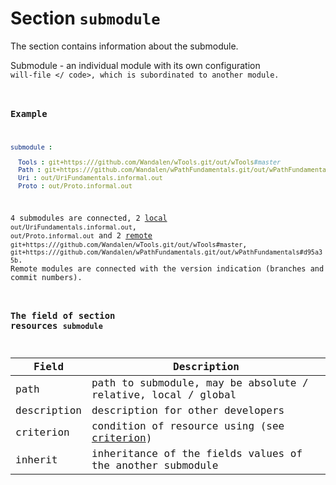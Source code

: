 # Section <code>submodule</code>

The section contains information about the submodule.

Submodule - an individual module with its own configuration <code> will-file </ code>, which is subordinated to another module.

### Example

```yml
submodule :

  Tools : git+https:///github.com/Wandalen/wTools.git/out/wTools#master
  Path : git+https:///github.com/Wandalen/wPathFundamentals.git/out/wPathFundamentals#d95a35b
  Uri : out/UriFundamentals.informal.out
  Proto : out/Proto.informal.out
```

4 submodules are connected, 2  [local](SubmodulesLocalAndRemote.md#Local-submodule) `out/UriFundamentals.informal.out`, `out/Proto.informal.out` and 2 [remote](SubmodulesLocalAndRemote.md#Remote-submodule) `git+https:///github.com/Wandalen/wTools.git/out/wTools#master`, `git+https:///github.com/Wandalen/wPathFundamentals.git/out/wPathFundamentals#d95a35b`. Remote modules are connected with the version indication (branches and commit numbers).

### The field of section resources `submodule`

| Field           | Description                                           |
|----------------|------------------------------------------------|
| path           | path to submodule, may be absolute / relative, local / global |
| description    | description for other developers                                |
| criterion      | condition of resource using (see [criterion](Criterions.md)) |
| inherit        |inheritance of the fields values of the another submodule     |
